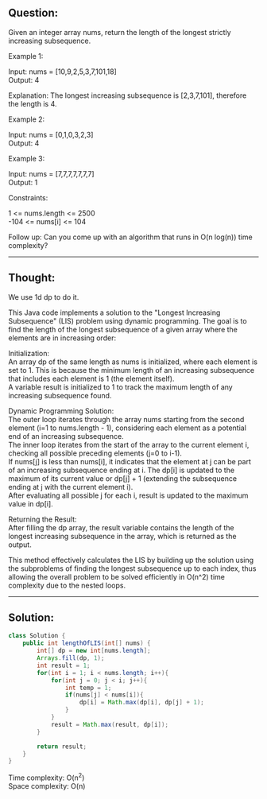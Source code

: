 ## Question:

Given an integer array nums, return the length of the longest strictly increasing subsequence.  

Example 1:  

Input: nums = [10,9,2,5,3,7,101,18]  
Output: 4  

Explanation: The longest increasing subsequence is [2,3,7,101], therefore the length is 4.  

Example 2:  

Input: nums = [0,1,0,3,2,3]  
Output: 4  

Example 3:  

Input: nums = [7,7,7,7,7,7,7]  
Output: 1  

Constraints:  

1 <= nums.length <= 2500  
-104 <= nums[i] <= 104  
 
Follow up: Can you come up with an algorithm that runs in O(n log(n)) time complexity?  

---
## Thought:
We use 1d dp to do it.

This Java code implements a solution to the "Longest Increasing Subsequence" (LIS) problem using dynamic programming. The goal is to find the length of the longest subsequence of a given array where the elements are in increasing order:  

Initialization:  
An array dp of the same length as nums is initialized, where each element is set to 1. This is because the minimum length of an increasing subsequence that includes each element is 1 (the element itself).  
A variable result is initialized to 1 to track the maximum length of any increasing subsequence found.  

Dynamic Programming Solution:  
The outer loop iterates through the array nums starting from the second element (i=1 to nums.length - 1), considering each element as a potential end of an increasing subsequence.  
The inner loop iterates from the start of the array to the current element i, checking all possible preceding elements (j=0 to i-1).  
If nums[j] is less than nums[i], it indicates that the element at j can be part of an increasing subsequence ending at i. The dp[i] is updated to the maximum of its current value or dp[j] + 1 (extending the subsequence ending at j with the current element i).  
After evaluating all possible j for each i, result is updated to the maximum value in dp[i].  

Returning the Result:  
After filling the dp array, the result variable contains the length of the longest increasing subsequence in the array, which is returned as the output.  

This method effectively calculates the LIS by building up the solution using the subproblems of finding the longest subsequence up to each index, thus allowing the overall problem to be solved efficiently in O(n^2) time complexity due to the nested loops.

---
## Solution:
```Java
class Solution {
    public int lengthOfLIS(int[] nums) {
        int[] dp = new int[nums.length];
        Arrays.fill(dp, 1);
        int result = 1;
        for(int i = 1; i < nums.length; i++){
            for(int j = 0; j < i; j++){
                int temp = 1;
                if(nums[j] < nums[i]){
                    dp[i] = Math.max(dp[i], dp[j] + 1);
                }
            }
            result = Math.max(result, dp[i]);
        }

        return result;
    }
}
```
Time complexity: O(n<sup>2</sup>)  
Space complexity: O(n)
